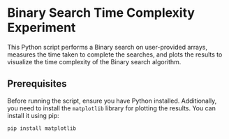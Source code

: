 # Binary Search Time Complexity Experiment

This Python script performs a Binary search on user-provided arrays, measures the time taken to complete the searches, and plots the results to visualize the time complexity of the Binary search algorithm.

## Prerequisites

Before running the script, ensure you have Python installed. Additionally, you need to install the `matplotlib` library for plotting the results. You can install it using pip:

```sh
pip install matplotlib
